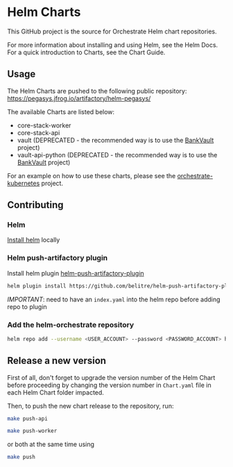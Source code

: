 # Helm Charts

This GitHub project is the source for Orchestrate Helm chart repositories.

For more information about installing and using Helm, see the Helm Docs. For a quick introduction to Charts, see the Chart Guide.

## Usage

The Helm Charts are pushed to the following public repository: https://pegasys.jfrog.io/artifactory/helm-pegasys/

The available Charts are listed below:
* core-stack-worker
* core-stack-api
* vault (DEPRECATED - the recommended way is to use the [BankVault](https://github.com/banzaicloud/bank-vaults) project)
* vault-api-python (DEPRECATED - the recommended way is to use the [BankVault](https://github.com/banzaicloud/bank-vaults) project)

For an example on how to use these charts, please see the [orchestrate-kubernetes](https://github.com/PegaSysEng/orchestrate-kubernetes) project.

## Contributing

### Helm
[Install helm](https://helm.sh/docs/intro/install/) locally

### Helm push-artifactory plugin
Install helm plugin [helm-push-artifactory-plugin](https://github.com/belitre/helm-push-artifactory-plugin)

```bash
helm plugin install https://github.com/belitre/helm-push-artifactory-plugin --version v1.0.1
```
_IMPORTANT_: need to have an `index.yaml` into the helm repo before adding repo to plugin

### Add the helm-orchestrate repository
```bash
helm repo add --username <USER_ACCOUNT> --password <PASSWORD_ACCOUNT> helm-orchestrate https://pegasys.jfrog.io/artifactory/helm-orchestrate/
```

## Release a new version

First of all, don't forget to upgrade the version number of the Helm Chart before proceeding by changing the version number in `Chart.yaml` file in each Helm Chart folder impacted. 

Then, to push the new chart release to the repository, run:
```bash
make push-api

make push-worker
```

or both at the same time using
```bash
make push
```
